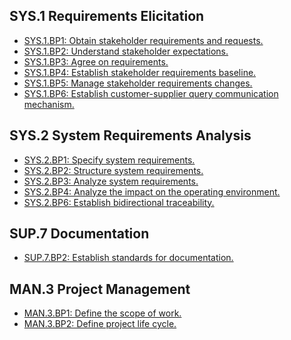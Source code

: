SYS.1 Requirements Elicitation
------------------------------

* [SYS.1.BP1: Obtain stakeholder requirements and requests.](simpleSPICE_spice_SYS1BP1.html)
* [SYS.1.BP2: Understand stakeholder expectations.](simpleSPICE_spice_SYS1BP2.html)
* [SYS.1.BP3: Agree on requirements.](simpleSPICE_spice_SYS1BP3.html)
* [SYS.1.BP4: Establish stakeholder requirements baseline.](simpleSPICE_spice_SYS1BP4.html)
* [SYS.1.BP5: Manage stakeholder requirements changes.](simpleSPICE_spice_SYS1BP5.html)
* [SYS.1.BP6: Establish customer-supplier query communication mechanism.](simpleSPICE_spice_SYS1BP6.html)

SYS.2 System Requirements Analysis
------------------------------

* [SYS.2.BP1: Specify system requirements.](simpleSPICE_spice_SYS2BP1.html)
* [SYS.2.BP2: Structure system requirements.](simpleSPICE_spice_SYS2BP2.html)
* [SYS.2.BP3: Analyze system requirements.](simpleSPICE_spice_SYS2BP3.html)
* [SYS.2.BP4: Analyze the impact on the operating environment.](simpleSPICE_spice_SYS2BP4.html)
* [SYS.2.BP6: Establish bidirectional traceability.](simpleSPICE_spice_SYS2BP6.html)

SUP.7 Documentation
-------------------

* [SUP.7.BP2: Establish standards for documentation.](simpleSPICE_spice_SUP7BP2.html)

MAN.3 Project Management
------------------------

* [MAN.3.BP1: Define the scope of work.](simpleSPICE_spice_MAN3BP1.html)
* [MAN.3.BP2: Define project life cycle.](simpleSPICE_spice_MAN3BP2.html)

